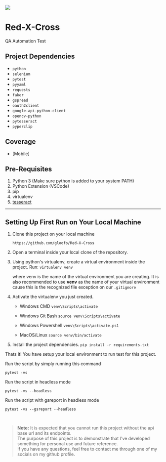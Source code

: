 ![](https://cdn-icons-png.freepik.com/128/9414/9414933.png)

Red-X-Cross
======
QA Automation Test

Project Dependencies
---------------------

- `python`
- `selenium`
- `pytest`
- `pyyaml`
- `requests`
- `faker`
- `gspread`
- `oauth2client`
- `google-api-python-client`
- `opencv-python`
- `pytesseract`
- `pyperclip`

Coverage
---------

   * [Mobile]

Pre-Requisites
--------------

1. Python 3 (Make sure python is added to your system PATH)
2. Python Extension (VSCode)
3. pip
4. virtualenv
5. [tesseract](https://github.com/UB-Mannheim/tesseract/wiki)
------------------------------------------------
Setting Up First Run on Your Local Machine
------------------------------------------

1. Clone this project on your local machine

   ``https://github.com/gloofo/Red-X-Cross``

2. Open a terminal inside your local clone of the repository.

3. Using python's virtualenv, create a virtual environment inside the project.
   Run:
   ``virtualenv venv``

   where venv is the name of the virtual environment you are creating.
   It is also recommended to use __venv__ as the name of your virtual environment
   cause this is the recognized file exception on our ``.gitignore``

4. Activate the virtualenv you just created.
   
   * Windows CMD
      ``venv\Scripts\activate``
    
   * Windows Git Bash
      ``source venv\Scripts\activate``

   * Windows Powershell
      ``venv\Scripts\activate.ps1``

   * MacOS/Linux
      ``source venv/bin/activate``

5. Install the project dependencies.
   ``pip install -r requirements.txt``

Thats it! You have setup your local environment to run test for this project.

Run the script by simply running this command

   ``pytest -vs``

Run the script in headless mode

  ``pytest -vs --headless``

Run the script with gsreport in headless mode

   ``pytest -vs --gsreport --headless``
   
</br>

> **Note:** It is expected that you cannot run this project without the api base url and its endpoints.</br>
> The purpose of this project is to demonstrate that I've developed something for personal use and future reference.</br>
> If you have any questions, feel free to contact me through one of my socials on my github profile.

